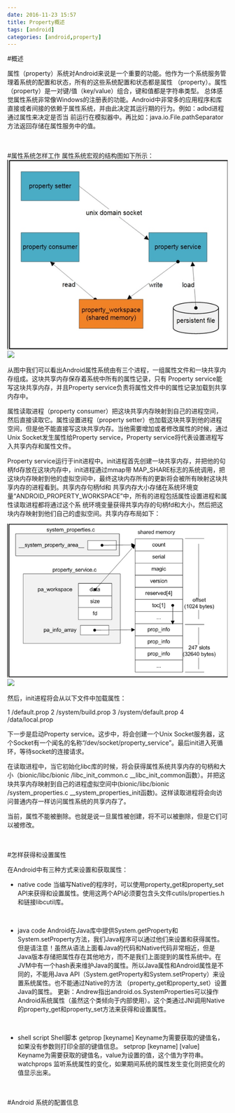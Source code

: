 ```yaml
---
date: 2016-11-23 15:57
title: Property概述
tags: [android]
categories: [android,property]
---
```


#概述

属性（property）系统对Android来说是一个重要的功能。他作为一个系统服务管理着系统的配置和状态，所有的这些系统配置和状态都是属性 （property）。属性（property）是一对键/值（key/value）组合，键和值都是字符串类型。
总体感觉属性系统非常像Windows的注册表的功能。Android中非常多的应用程序和库直接或者间接的依赖于属性系统，并由此决定其运行期的行为。例如：adbd进程通过属性来决定是否当 前运行在模拟器中。再比如：java.io.File.pathSeparator方法返回存储在属性服务中的值。
<br /><br /><br />

#属性系统怎样工作
属性系统宏观的结构图如下所示：
![](../../../images/00-57-09.jpg)
![](/images/00-57-09.jpg)


从图中我们可以看出Android属性系统由有三个进程，一组属性文件和一块共享内存组成。这块共享内存保存着系统中所有的属性记录，只有 Property service能写这块共享内存，并且Property service负责将属性文件中的属性记录加载到共享内存中。

属性读取进程（property consumer）把这块共享内存映射到自己的进程空间，然后直接读取它。属性设置进程（property setter）也加载这块共享到他的进程空间，但是他不能直接写这块共享内存。当他需要增加或者修改属性的时候，通过Unix Socket发生属性给Property service，Property service将代表设置进程写入共享内存和属性文件。

Property service运行于init进程中。init进程首先创建一块共享内存，并把他的句柄fd存放在这块内存中，init进程通过mmap带 MAP_SHARE标志的系统调用，把这块内存映射到他的虚拟空间中，最终这块内存所有的更新将会被所有映射这块共享内存的进程看到。共享内存句柄fd和 共享内存大小存储在系统环境变量“ANDROID_PROPERTY_WORKSPACE”中，所有的进程包括属性设置进程和属性读取进程都将通过这个系 统环境变量获得共享内存的句柄fd和大小，然后把这块内存映射到他们自己的虚拟空间。共享内存布局如下：

![](../../../images/01-06-04.jpg)
![](/images/01-06-04.jpg)


然后，init进程将会从以下文件中加载属性：
>
1   /default.prop
2   /system/build.prop
3   /system/default.prop
4   /data/local.prop

下一步是启动Property service。这步中，将会创建一个Unix Socket服务器，这个Socket有一个闻名的名称“/dev/socket/property_service”。最后init进入死循环，等待socket的连接请求。

在读取进程中，当它初始化libc库的时候，将会获得属性系统共享内存的句柄和大小（bionic/libc/bionic /libc_init_common.c __libc_init_common函数）。并把这块共享内存映射到自己的进程虚拟空间中(bionic/libc/bionic /system_properties.c __system_properties_init函数)。这样读取进程将会向访问普通内存一样访问属性系统的共享内存了。

当前，属性不能被删除。也就是说一旦属性被创建，将不可以被删除，但是它们可以被修改。
<br /><br /><br />

#怎样获得和设置属性

在Android中有三种方式来设置和获取属性：

-    native code
当编写Native的程序时，可以使用property_get和property_set API来获得和设置属性。使用这两个API必须要包含头文件cutils/properties.h和链接libcutil库。
<br />

-   java code
Android在Java库中提供System.getProperty和System.setProperty方法，我们Java程序可以通过他们来设置和获得属性。
但是请注意！虽然从语法上面看Java的代码和Native代码非常相近，但是Java版本存储把属性存在其他地方，而不是我们上面提到的属性系统中。在 JVM中有一个hash表来维护Java的属性。所以Java属性和Android属性是不同的，不能用Java API（System.getProperty和System.setProperty）来设置系统属性。也不能通过Native的方法 （property_get和property_set）设置Java的属性。
更新：Andrew指出android.os.SystemProperties可以操作Android系统属性（虽然这个类倾向于内部使用）。这个类通过JNI调用Native的property_get和property_set方法来获得和设置属性。
<br />

-   shell script Shell脚本
getprop [keyname] Keyname为需要获取的键值名，如果没有参数则打印全部的键值信息。
setprop [keyname] [value] Keyname为需要获取的键值名，value为设置的值，这个值为字符串。
watchprops 监听系统属性的变化，如果期间系统的属性发生变化则把变化的值显示出来。
<br /><br /><br />

#Android 系统的配置信息
